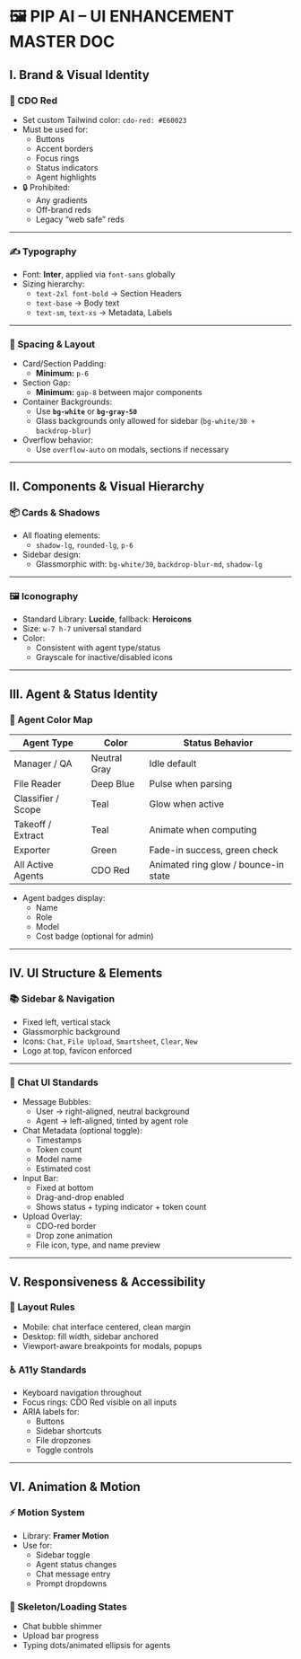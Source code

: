 # 🖼️ PIP AI – UI ENHANCEMENT MASTER DOC

## I. Brand & Visual Identity

### 🎨 CDO Red

- Set custom Tailwind color: `cdo-red: #E60023`
- Must be used for:
    - Buttons
    - Accent borders
    - Focus rings
    - Status indicators
    - Agent highlights
- 🔒 Prohibited:
    - Any gradients
    - Off-brand reds
    - Legacy “web safe” reds

---

### ✍️ Typography

- Font: **Inter**, applied via `font-sans` globally
- Sizing hierarchy:
    - `text-2xl font-bold` → Section Headers
    - `text-base` → Body text
    - `text-sm`, `text-xs` → Metadata, Labels

---

### 📐 Spacing & Layout

- Card/Section Padding:
    - **Minimum:** `p-6`
- Section Gap:
    - **Minimum:** `gap-8` between major components
- Container Backgrounds:
    - Use **`bg-white`** or **`bg-gray-50`**
    - Glass backgrounds only allowed for sidebar (`bg-white/30 + backdrop-blur`)
- Overflow behavior:
    - Use `overflow-auto` on modals, sections if necessary

---

## II. Components & Visual Hierarchy

### 📦 Cards & Shadows

- All floating elements:
    - `shadow-lg`, `rounded-lg`, `p-6`
- Sidebar design:
    - Glassmorphic with: `bg-white/30`, `backdrop-blur-md`, `shadow-lg`

---

### 🖼 Iconography

- Standard Library: **Lucide**, fallback: **Heroicons**
- Size: `w-7 h-7` universal standard
- Color:
    - Consistent with agent type/status
    - Grayscale for inactive/disabled icons

---

## III. Agent & Status Identity

### 🧠 Agent Color Map

| Agent Type | Color | Status Behavior |
| --- | --- | --- |
| Manager / QA | Neutral Gray | Idle default |
| File Reader | Deep Blue | Pulse when parsing |
| Classifier / Scope | Teal | Glow when active |
| Takeoff / Extract | Teal | Animate when computing |
| Exporter | Green | Fade-in success, green check |
| All Active Agents | CDO Red | Animated ring glow / bounce-in state |
- Agent badges display:
    - Name
    - Role
    - Model
    - Cost badge (optional for admin)

---

## IV. UI Structure & Elements

### 📚 Sidebar & Navigation

- Fixed left, vertical stack
- Glassmorphic background
- Icons: `Chat`, `File Upload`, `Smartsheet`, `Clear`, `New`
- Logo at top, favicon enforced

---

### 💬 Chat UI Standards

- Message Bubbles:
    - User → right-aligned, neutral background
    - Agent → left-aligned, tinted by agent role
- Chat Metadata (optional toggle):
    - Timestamps
    - Token count
    - Model name
    - Estimated cost
- Input Bar:
    - Fixed at bottom
    - Drag-and-drop enabled
    - Shows status + typing indicator + token count
- Upload Overlay:
    - CDO-red border
    - Drop zone animation
    - File icon, type, and name preview

---

## V. Responsiveness & Accessibility

### 📱 Layout Rules

- Mobile: chat interface centered, clean margin
- Desktop: fill width, sidebar anchored
- Viewport-aware breakpoints for modals, popups

### ♿ A11y Standards

- Keyboard navigation throughout
- Focus rings: CDO Red visible on all inputs
- ARIA labels for:
    - Buttons
    - Sidebar shortcuts
    - File dropzones
    - Toggle controls

---

## VI. Animation & Motion

### ⚡ Motion System

- Library: **Framer Motion**
- Use for:
    - Sidebar toggle
    - Agent status changes
    - Chat message entry
    - Prompt dropdowns

### 🧊 Skeleton/Loading States

- Chat bubble shimmer
- Upload bar progress
- Typing dots/animated ellipsis for agents